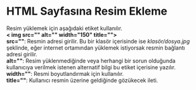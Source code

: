 <h1>HTML Sayfasına Resim Ekleme</h1>
Resim yüklemek için aşağıdaki etiket kullanılır.<br>
<b>< img src="" alt="" width="150" title=""></b><br>
<b>src=""</b>: Resmin adresi girilir. Bu bir klasör içerisinde ise <i>klasör/dosya.jpg</i> şeklinde, eğer internet ortamından yüklemek istiyorsak resmin bağlantı adresi girilir.<br>
<b>alt=""</b>: Resim yüklenmediğinde veya herhangi bir sorun olduğunda kullanıcıya verilmek istenen alternatif bilgi bu etiket içerisine yazılır.<br>
<b>width=""</b>: Resmi boyutlandırmak için kullanılır.<br>
<b>title=""</b>: Kullanıcı resmin üzerine geldiğinde gözükecek ileti.
